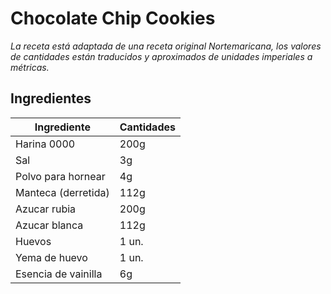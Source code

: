 # Chocolate Chip Cookies
_La receta está adaptada de una receta original Nortemaricana, los valores de cantidades están traducidos y aproximados de unidades imperiales a métricas._  

## Ingredientes
 | Ingrediente         | Cantidades |
 | ------------------- | ---------- |
 | Harina 0000         | 200g       |
 | Sal                 | 3g         |
 | Polvo para hornear  | 4g         |
 | Manteca (derretida) | 112g       |
 | Azucar rubia        | 200g       |
 | Azucar blanca       | 112g       |
 | Huevos              | 1 un.      |
 | Yema de huevo       | 1 un.      |
 | Esencia de vainilla | 6g         |
